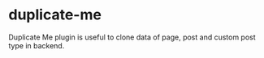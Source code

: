 # duplicate-me
Duplicate Me plugin is useful to clone data of page, post and custom post type in backend.
